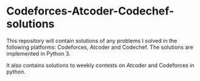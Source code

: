 # Codeforces-Atcoder-Codechef-solutions
This repository will contain solutions of any problems I solved in the following platforms: Codeforces, Atcoder and Codechef. The solutions are implemented in Python 3.

It also contains solutions to weekly contests on Atcoder and Codeforces in python.
